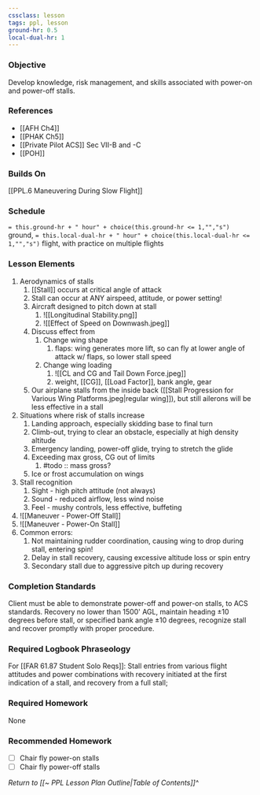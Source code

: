 ```yaml
---
cssclass: lesson
tags: ppl, lesson
ground-hr: 0.5
local-dual-hr: 1
---
```

### Objective
Develop knowledge, risk management, and skills associated with power-on and power-off stalls.

### References
- [[AFH Ch4]]
- [[PHAK Ch5]]
- [[Private Pilot ACS]] Sec VII-B and -C
- [[POH]]

### Builds On
[[PPL.6 Maneuvering During Slow Flight]]

### Schedule
`= this.ground-hr + " hour" + choice(this.ground-hr <= 1,"","s")` ground, `= this.local-dual-hr + " hour" + choice(this.local-dual-hr <= 1,"","s")` flight, with practice on multiple flights

### Lesson Elements
1. Aerodynamics of stalls
	1. [[Stall]] occurs at critical angle of attack
	2. Stall can occur at ANY airspeed, attitude, or power setting!
	3. Aircraft designed to pitch down at stall 
		1. ![[Longitudinal Stability.png]]
		2. ![[Effect of Speed on Downwash.jpeg]]
	4. Discuss effect from
		1. Change wing shape
			1. flaps: wing generates more lift, so can fly at lower angle of attack w/ flaps, so lower stall speed
		2. Change wing loading
			1. ![[CL and CG and Tail Down Force.jpeg]]
			2. weight, [[CG]], [[Load Factor]], bank angle, gear
	5. Our airplane stalls from the inside back ([[Stall Progression for Various Wing Platforms.jpeg|regular wing]]), but still ailerons will be less effective in a stall
2. Situations where risk of stalls increase
	1. Landing approach, especially skidding base to final turn
	2. Climb-out, trying to clear an obstacle, especially at high density altitude
	3. Emergency landing, power-off glide, trying to stretch the glide
	4. Exceeding max gross, CG out of limits
		1. #todo :: mass gross?
	5. Ice or frost accumulation on wings
3. Stall recognition
	1. Sight - high pitch attitude (not always)
	2. Sound - reduced airflow, less wind noise
	3. Feel - mushy controls, less effective, buffeting
4. ![[Maneuver - Power-Off Stall]]
5. ![[Maneuver - Power-On Stall]]
6. Common errors:
	1. Not maintaining rudder coordination, causing wing to drop during stall, entering spin!
	2. Delay in stall recovery, causing excessive altitude loss or spin entry
	3. Secondary stall due to aggressive pitch up during recovery

### Completion Standards
Client must be able to demonstrate power-off and power-on stalls, to ACS standards. Recovery no lower than 1500' AGL, maintain heading ±10 degrees before stall, or specified bank angle ±10 degrees, recognize stall and recover promptly with proper procedure.

### Required Logbook Phraseology
For [[FAR 61.87 Student Solo Reqs]]: Stall entries from various flight attitudes and power combinations with recovery initiated at the first indication of a stall, and recovery from a full stall;

### Required Homework
None
 
### Recommended Homework 
- [ ] Chair fly power-on stalls
- [ ] Chair fly power-off stalls

*Return to [[~ PPL Lesson Plan Outline|Table of Contents]]^*